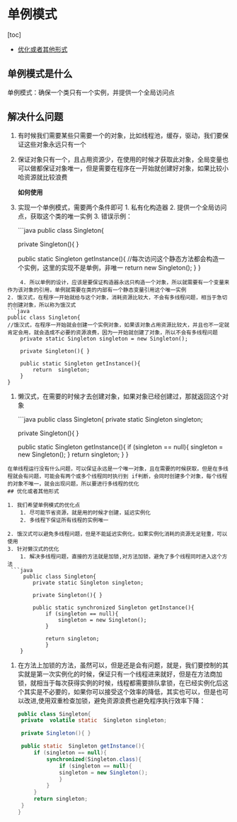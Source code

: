 # 单例模式

\[toc\]

* [优化或者其他形式](she-ji-mo-shi-dan-li-mo-shi-yi.md#优化或者其他形式)

## 单例模式是什么

单例模式：确保一个类只有一个实例，并提供一个全局访问点

## 解决什么问题

1. 有时候我们需要某些只需要一个的对象，比如线程池，缓存，驱动，我们要保证这些对象永远只有一个
2. 保证对象只有一个，且占用资源少，在使用的时候才获取此对象，全局变量也可以做都保证对象唯一，但是需要在程序在一开始就创建好对象，如果比较小哈资源就比较浪费

   **如何使用**

3. 实现一个单例模式，需要两个条件即可 1. 私有化构造器 2. 提供一个全局访问点，获取这个类的唯一实例 3. 错误示例：

   \`\`\`java public class Singleton{

   private Singleton\(\){ }

   public static Singleton getInstance\(\){ //每次访问这个静态方法都会构造一个实例，这里的实现不是单例，非唯一 return new Singleton\(\); } }

```text
    4. 所以单例的设计，应该是要保证构造器永远只构造一个对象，所以就需要有一个变量来作为该对象的引用，单例就需要在类的内部有一个静态变量引用这个唯一实例
2. 饿汉式，在程序一开始就给与这个对象，消耗资源比较大，不会有多线程问题，相当于急切的创建对象，所以称为饿汉式
```java
public class Singleton{
//饿汉式，在程序一开始就会创建一个实例对象，如果该对象占用资源比较大，并且也不一定就肯定会用，就会造成不必要的资源浪费，因为一开始就创建了对象，所以不会有多线程问题
    private static Singleton singleton = new Singleton();

    private Singleton(){ }

    public static Singleton getInstance(){
        return  singleton;
    }
}
```

1. 懒汉式，在需要的时候才去创建对象，如果对象已经创建过，那就返回这个对象

   \`\`\`java public class Singleton{ private static Singleton singleton;

   private Singleton\(\){ }

   public static Singleton getInstance\(\){ if \(singleton == null\){ singleton = new Singleton\(\); } return singleton; } }

```text
在单线程运行没有什么问题，可以保证永远是一个唯一对象，且在需要的时候获取，但是在多线程就会有问题，可能会有两个或多个线程同时执行到 if判断，会同时创建多个对象，每个线程的对象不唯一，就会出现问题，所以要进行多线程的优化
## 优化或者其他形式

1. 我们希望单例模式的优化点
    1. 尽可能节省资源，就是用的时候才创建，延迟实例化
    2. 多线程下保证所有线程的实例唯一

2. 饿汉式可以避免多线程问题，但是不能延迟实例化，如果实例化消耗的资源无足轻重，可以使用
3. 针对懒汉式的优化
    1. 解决多线程问题，直接的方法就是加锁,对方法加锁，避免了多个线程同时进入这个方法
 ```java
     public class Singleton{
        private static Singleton singleton;

        private Singleton(){ }

        public static synchronized Singleton getInstance(){
            if (singleton == null){
                singleton = new Singleton();
            }

            return singleton;
            }
    }
```

1. 在方法上加锁的方法，虽然可以，但是还是会有问题，就是，我们要控制的其实就是第一次实例化的时候，保证只有一个线程进来就好，但是在方法商加锁，就相当于每次获得实例的时候，线程都需要排队拿锁，在已经实例化后这个其实是不必要的，如果你可以接受这个效率的降低，其实也可以，但是也可以改进,使用双重检查加锁，避免资源浪费也避免程序执行效率下降：

   ```java
   public class Singleton{
    private  volatile static  Singleton singleton;

    private Singleton(){ }

    public static  Singleton getInstance(){
        if (singleton == null){
            synchronized(Singleton.class){
                if (singleton == null){
                singleton = new Singleton();
                }
            }
        }
        return singleton; 
    }
   }
   ```

